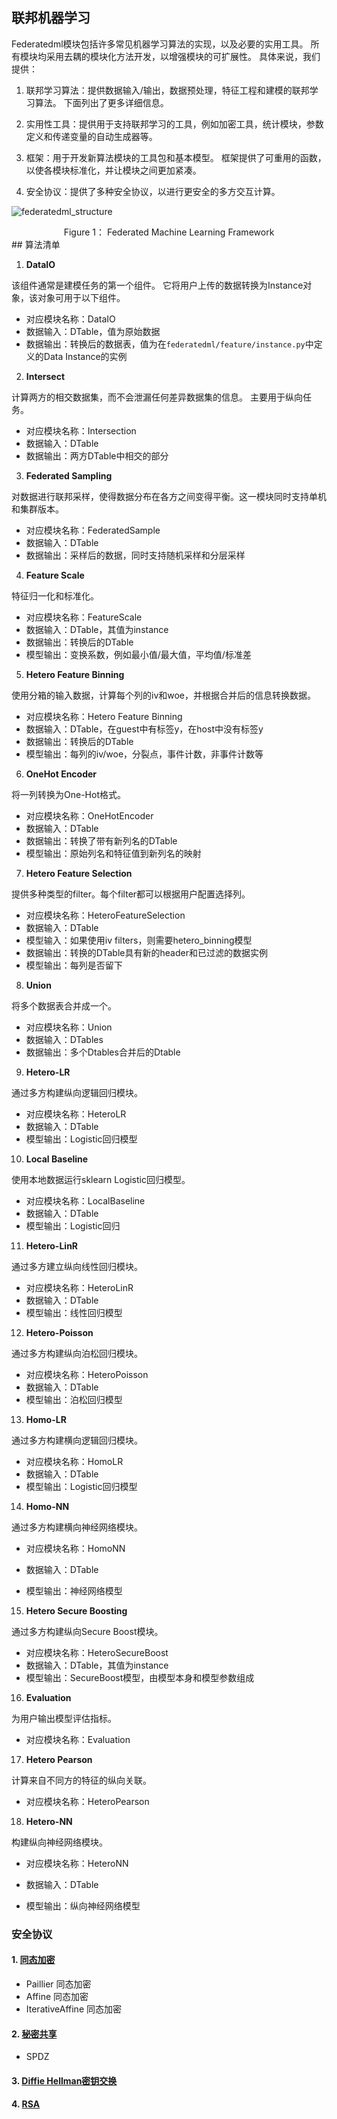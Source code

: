 ## 联邦机器学习

Federatedml模块包括许多常见机器学习算法的实现，以及必要的实用工具。 所有模块均采用去耦的模块化方法开发，以增强模块的可扩展性。 具体来说，我们提供：

1. 联邦学习算法：提供数据输入/输出，数据预处理，特征工程和建模的联邦学习算法。 下面列出了更多详细信息。

2. 实用性工具：提供用于支持联邦学习的工具，例如加密工具，统计模块，参数定义和传递变量的自动生成器等。

3. 框架：用于开发新算法模块的工具包和基本模型。 框架提供了可重用的函数，以使各模块标准化，并让模块之间更加紧凑。

4. 安全协议：提供了多种安全协议，以进行更安全的多方交互计算。

![federatedml_structure](/Users/jsy/Downloads/federatedml_structure.png)

<center>Figure 1： Federated Machine Learning Framework</center>
## 算法清单

1. **DataIO**

该组件通常是建模任务的第一个组件。 它将用户上传的数据转换为Instance对象，该对象可用于以下组件。

+ 对应模块名称：DataIO
+ 数据输入：DTable，值为原始数据
+ 数据输出：转换后的数据表，值为在`federatedml/feature/instance.py`中定义的Data Instance的实例

2. **Intersect**

计算两方的相交数据集，而不会泄漏任何差异数据集的信息。 主要用于纵向任务。

+ 对应模块名称：Intersection
+ 数据输入：DTable
+ 数据输出：两方DTable中相交的部分

3. **Federated Sampling**

对数据进行联邦采样，使得数据分布在各方之间变得平衡。这一模块同时支持单机和集群版本。

+ 对应模块名称：FederatedSample
+ 数据输入：DTable
+ 数据输出：采样后的数据，同时支持随机采样和分层采样

4. **Feature Scale**

特征归一化和标准化。

+ 对应模块名称：FeatureScale
+ 数据输入：DTable，其值为instance
+ 数据输出：转换后的DTable
+ 模型输出：变换系数，例如最小值/最大值，平均值/标准差

5. **Hetero Feature Binning**

使用分箱的输入数据，计算每个列的iv和woe，并根据合并后的信息转换数据。

+ 对应模块名称：Hetero Feature Binning
+ 数据输入：DTable，在guest中有标签y，在host中没有标签y
+ 数据输出：转换后的DTable
+ 模型输出：每列的iv/woe，分裂点，事件计数，非事件计数等

6. **OneHot Encoder**

将一列转换为One-Hot格式。

+ 对应模块名称：OneHotEncoder
+ 数据输入：DTable
+ 数据输出：转换了带有新列名的DTable
+ 模型输出：原始列名和特征值到新列名的映射

7. **Hetero Feature Selection**

提供多种类型的filter。每个filter都可以根据用户配置选择列。

+ 对应模块名称：HeteroFeatureSelection
+ 数据输入：DTable
+ 模型输入：如果使用iv filters，则需要hetero_binning模型
+ 数据输出：转换的DTable具有新的header和已过滤的数据实例
+ 模型输出：每列是否留下

8. **Union**

将多个数据表合并成一个。

+ 对应模块名称：Union
+ 数据输入：DTables
+ 数据输出：多个Dtables合并后的Dtable

9. **Hetero-LR**

通过多方构建纵向逻辑回归模块。

+ 对应模块名称：HeteroLR
+ 数据输入：DTable
+ 模型输出：Logistic回归模型

10. **Local Baseline**

使用本地数据运行sklearn Logistic回归模型。

+ 对应模块名称：LocalBaseline
+ 数据输入：DTable
+ 模型输出：Logistic回归

11. **Hetero-LinR**

通过多方建立纵向线性回归模块。

+ 对应模块名称：HeteroLinR
+ 数据输入：DTable
+ 模型输出：线性回归模型

12. **Hetero-Poisson**

通过多方构建纵向泊松回归模块。

+ 对应模块名称：HeteroPoisson
+ 数据输入：DTable
+ 模型输出：泊松回归模型

13. **Homo-LR**

通过多方构建横向逻辑回归模块。

+ 对应模块名称：HomoLR
+ 数据输入：DTable
+ 模型输出：Logistic回归模型

14. **Homo-NN**

通过多方构建横向神经网络模块。

+ 对应模块名称：HomoNN

+ 数据输入：DTable
+ 模型输出：神经网络模型

15. **Hetero Secure Boosting**

通过多方构建纵向Secure Boost模块。

+ 对应模块名称：HeteroSecureBoost
+ 数据输入：DTable，其值为instance
+ 模型输出：SecureBoost模型，由模型本身和模型参数组成

16. **Evaluation**

为用户输出模型评估指标。

+ 对应模块名称：Evaluation

17. **Hetero Pearson**

计算来自不同方的特征的纵向关联。

+ 对应模块名称：HeteroPearson

18. **Hetero-NN**

构建纵向神经网络模块。

+ 对应模块名称：HeteroNN

+ 数据输入：DTable
+ 模型输出：纵向神经网络模型

### 安全协议
#### 1. [同态加密](./secureprotol/README.md)

- Paillier 同态加密
- Affine 同态加密
- IterativeAffine 同态加密

#### 2. [秘密共享](./secureprotol/README.md)

- SPDZ

#### 3. [Diffie Hellman密钥交换](./secureprotol/README.md)


#### 4. [RSA](./secureprotol/README.md)
